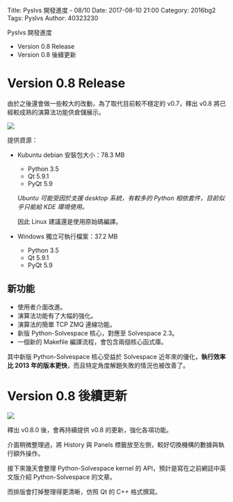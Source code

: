 Title: Pyslvs 開發進度 - 08/10
Date: 2017-08-10 21:00
Category: 2016bg2
Tags: Pyslvs
Author: 40323230

Pyslvs 開發進度

+ Version 0.8 Release
+ Version 0.8 後續更新

<!-- PELICAN_END_SUMMARY -->

Version 0.8 Release
===

由於之後還會做一些較大的改動，為了取代目前較不穩定的 v0.7，釋出 v0.8 將已經較成熟的演算法功能供倉儲展示。

![](https://raw.githubusercontent.com/coursemdetw/project_site_files/gh-pages/files/pyslvs/17_08_10_01.png)

提供資源：

+ Kubuntu debian 安裝包大小：78.3 MB

    * Python 3.5
    * Qt 5.9.1
    * PyQt 5.9

    *Ubuntu 可能受因於支援 desktop 系統，有較多的 Python 相依套件，目前似乎只能給 KDE 環境使用。*

    因此 Linux 建議還是使用原始碼編譯。

+ Windows 獨立可執行檔案：37.2 MB

    * Python 3.5
    * Qt 5.9.1
    * PyQt 5.9

新功能
---

+ 使用者介面改進。
+ 演算法功能有了大幅的強化。
+ 演算法的簡單 TCP ZMQ 連線功能。
+ 新版 Python-Solvespace 核心，對應至 Solvespace 2.3。
+ 一個新的 Makefile 編譯流程，會包含兩個核心函式庫。

其中新版 Python-Solvespace 核心受益於 Solvespace 近年來的優化，**執行效率比 2013 年的版本更快**，而且特定角度解題失敗的情況也被改善了。

Version 0.8 後續更新
===

![](https://raw.githubusercontent.com/coursemdetw/project_site_files/gh-pages/files/pyslvs/17_08_10_02.png)

釋出 v0.8.0 後，會再持續提供 v0.8 的更新，強化各項功能。

介面稍微整理過，將 History 與 Panels 標籤放至左側，較好切換機構的數據與執行額外操作。

接下來幾天會整理 Python-Solvespace kernel 的 API，預計是寫在之前網誌中英文版介紹 Python-Solvespace 的文章。

而排版會打掉整理得更清晰，仿照 Qt 的 C++ 格式撰寫。